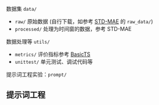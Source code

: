 数据集 `data/` 

- `raw/` 原始数据 (自行下载，如参考 [STD-MAE](https://github.com/Jimmy-7664/STD-MAE) 的 `raw_data/`)
- `processed/` 处理为时间窗的数据，参考 STD-MAE

数据处理等 `utils/`

- `metrics/` 评价指标参考 [BasicTS](https://github.com/GestaltCogTeam/BasicTS)
- `unittest/` 单元测试、调试代码等

提示词工程实验：`prompt/`



## 提示词工程

